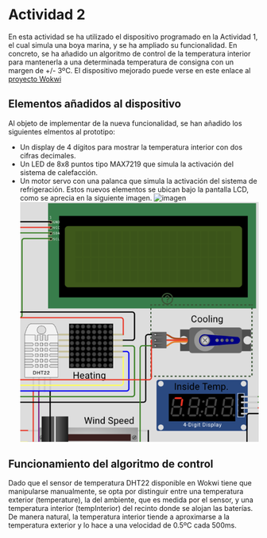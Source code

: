 # Actividad 2
En esta actividad se ha utilizado el dispositivo programado en la Actividad 1, el cual simula una boya marina, y se ha ampliado su funcionalidad. En concreto, se ha añadido un algoritmo de control de la temperatura interior para mantenerla a una determinada temperatura de consigna con un margen de +/- 3ºC.
El dispositivo mejorado puede verse en este enlace al [proyecto Wokwi](https://wokwi.com/projects/432228479492520961)

## Elementos añadidos al dispositivo
Al objeto de implementar de la nueva funcionalidad, se han añadido los siguientes elmentos al prototipo:
- Un display de 4 dígitos para mostrar la temperatura interior con dos cifras decimales.
- Un LED de 8x8 puntos tipo MAX7219 que simula la activación del sistema de calefacción.
- Un motor servo con una palanca que simula la activación del sistema de refrigeración.
Estos nuevos elementos se ubican bajo la pantalla LCD, como se aprecia en la siguiente imagen.
![imagen](/.../assets/myAvatar.png)
![imagen](screenshot_1.png)

## Funcionamiento del algoritmo de control
Dado que el sensor de temperatura DHT22 disponible en Wokwi tiene que manipularse manualmente, se opta por distinguir entre una temperatura exterior (temperature), la del ambiente, que es medida por el sensor, y una temperatura interior (tempInterior) del recinto donde se alojan las baterías. De manera natural, la temperatura interior tiende a aproximarse a la temperatura exterior y lo hace a una velocidad de 0.5ºC cada 500ms.

